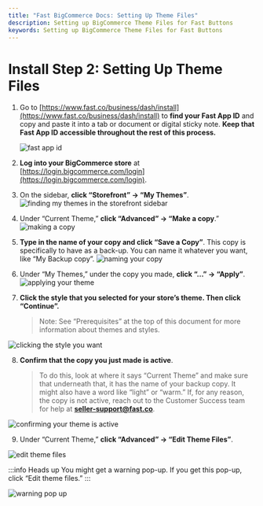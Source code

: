 ```yaml
---
title: "Fast BigCommerce Docs: Setting Up Theme Files"
description: Setting up BigCommerce Theme Files for Fast Buttons
keywords: Setting up BigCommerce Theme Files for Fast Buttons
---
```


# Install Step 2: Setting Up Theme Files

1. Go to [https://www.fast.co/business/dash/install](https://www.fast.co/business/dash/install) to **find your Fast App ID** and copy and paste it into a tab or document or digital sticky note. **Keep that Fast App ID accessible throughout the rest of this process.**

   ![fast app id](/images/image28.png)

2. **Log into your BigCommerce store** at [https://login.bigcommerce.com/login](https://login.bigcommerce.com/login).
3. On the sidebar, **click “Storefront” → “My Themes”**.
   ![finding my themes in the storefront sidebar](/images/image10.png)
4. Under “Current Theme,” **click “Advanced” → “Make a copy**.”
   ![making a copy](/images/image2.png)
5. **Type in the name of your copy and click “Save a Copy”**. This copy is specifically to have as a back-up. You can name it whatever you want, like “My Backup copy”.
   ![naming your copy](/images/image13.png)

6. Under “My Themes,” under the copy you made, **click “...” → “Apply”**.
   ![applying your theme](/images/image20.png)

7. **Click the style that you selected for your store’s theme. Then click “Continue”.**
   > Note: See “Prerequisites” at the top of this document for more information about themes and styles.

![clicking the style you want](/images/image26.png)

8. **Confirm that the copy you just made is active**.
   > To do this, look at where it says “Current Theme” and make sure that underneath that, it has the name of your backup copy. It might also have a word like “light” or “warm.” If, for any reason, the copy is not active, reach out to the Customer Success team for help at **seller-support@fast.co**.

![confirming your theme is active](/images/image23.png)

9. Under “Current Theme,” **click “Advanced” → “Edit Theme Files”**.

![edit theme files](/images/image4.png)

:::info Heads up
You might get a warning pop-up. If you get this pop-up, click “Edit theme files.”
:::

![warning pop up](/images/image29.png)
